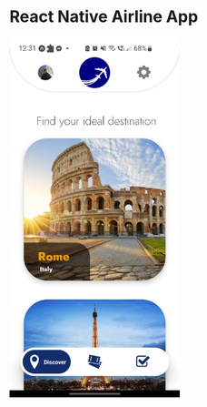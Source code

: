 # React Native Airline App

<img src="https://github.com/gtsad/React-Native-App/blob/master/Screenshot_20230126-123136_Expo%20Go.jpg" width="300">
